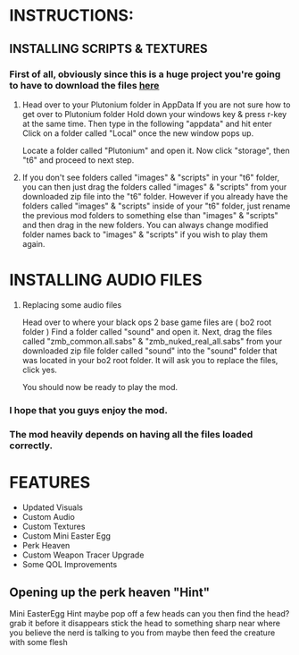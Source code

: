 # INSTRUCTIONS:
## INSTALLING SCRIPTS & TEXTURES

### First of all, obviously since this is a huge project you're going to have to download the files [here](https://www.mediafire.com/file/b94o4ab3d76i6vo/Nuketown_Reimagined_City_Of_Mars_Mod.zip/file)

1. Head over to your Plutonium folder in AppData
	If you are not sure how to get over to Plutonium folder
	Hold down your windows key & press r-key at the same time.
	Then type in the following "appdata" and hit enter
	Click on a folder called "Local" once the new window pops up.

	Locate a folder called "Plutonium" and open it.
	Now click "storage", then "t6" and proceed to next step.


2. If you don't see folders called "images" & "scripts" in your "t6" folder, you can then just drag
	the folders called "images" & "scripts" from your downloaded zip file into the "t6" folder.
	However if you already have the folders called "images" & "scripts" inside of your "t6" folder,
	just rename the previous mod folders to something else than "images" & "scripts" and then drag in the new folders.
	You can always change modified folder names back to "images" & "scripts" if you wish to play them again.



# INSTALLING AUDIO FILES

1. Replacing some audio files
	
	Head over to where your black ops 2 base game files are ( bo2 root folder )
	Find a folder called "sound" and open it.
	Next, drag the files called "zmb_common.all.sabs" & "zmb_nuked_real_all.sabs" from your downloaded zip file folder called "sound"
	into the "sound" folder that was located in your bo2 root folder.
	It will ask you to replace the files, click yes.
	
	You should now be ready to play the mod.

### I hope that you guys enjoy the mod.
### The mod heavily depends on having all the files loaded correctly.

# FEATURES

- Updated Visuals
- Custom Audio
- Custom Textures
- Custom Mini Easter Egg
- Perk Heaven	
- Custom Weapon Tracer Upgrade
- Some QOL Improvements 

## Opening up the perk heaven "Hint"
  
  Mini EasterEgg Hint
  maybe pop off a few heads
  can you then find the head?
  grab it before it disappears
  stick the head to something sharp near where you believe the nerd is talking to you from
  maybe then feed the creature with some flesh
